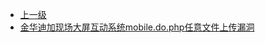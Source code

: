 * [上一级](docs/wy876_poc/)
* [金华迪加现场大屏互动系统mobile.do.php任意文件上传漏洞](docs/wy876_poc/%E9%87%91%E5%8D%8E%E8%BF%AA%E5%8A%A0/%E9%87%91%E5%8D%8E%E8%BF%AA%E5%8A%A0%E7%8E%B0%E5%9C%BA%E5%A4%A7%E5%B1%8F%E4%BA%92%E5%8A%A8%E7%B3%BB%E7%BB%9Fmobile.do.php%E4%BB%BB%E6%84%8F%E6%96%87%E4%BB%B6%E4%B8%8A%E4%BC%A0%E6%BC%8F%E6%B4%9E.md)

